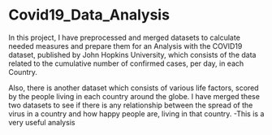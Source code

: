 # Covid19_Data_Analysis
In this project, I have preprocessed and merged datasets to calculate needed measures and prepare them for an Analysis with the COVID19 dataset, published by John Hopkins University, which consists of the data related to the cumulative number of confirmed cases, per day, in each Country.

Also, there is another dataset which consists of various life factors, scored by the people living in each country around the globe. I have merged these two datasets to see if there is any relationship between the spread of the virus in a country and how happy people are, living in that country.
-This is a  very useful analysis
